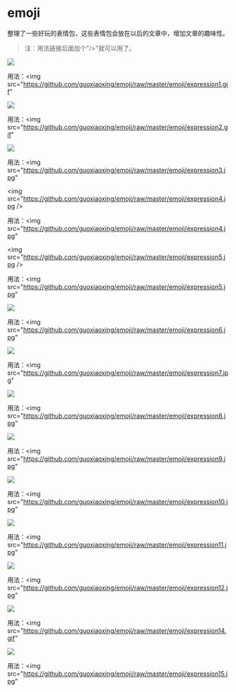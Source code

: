 # emoji

整理了一些好玩的表情包，这些表情包会放在以后的文章中，增加文章的趣味性。

>注：用法链接后面加个"/>"就可以用了。

<img src="https://github.com/guoxiaoxing/emoji/raw/master/emoji/expression1.gif"/>

用法：<img src="https://github.com/guoxiaoxing/emoji/raw/master/emoji/expression1.gif" 


<img src="https://github.com/guoxiaoxing/emoji/raw/master/emoji/expression2.gif" />

用法：<img src="https://github.com/guoxiaoxing/emoji/raw/master/emoji/expression2.gif" 


<img src="https://github.com/guoxiaoxing/emoji/raw/master/emoji/expression3.jpg" />

用法：<img src="https://github.com/guoxiaoxing/emoji/raw/master/emoji/expression3.jpg" 


<img src="https://github.com/guoxiaoxing/emoji/raw/master/emoji/expression4.jpg />

用法：<img src="https://github.com/guoxiaoxing/emoji/raw/master/emoji/expression4.jpg" 


<img src="https://github.com/guoxiaoxing/emoji/raw/master/emoji/expression5.jpg />

用法：<img src="https://github.com/guoxiaoxing/emoji/raw/master/emoji/expression5.jpg" 


<img src="https://github.com/guoxiaoxing/emoji/raw/master/emoji/expression6.jpg" />

用法：<img src="https://github.com/guoxiaoxing/emoji/raw/master/emoji/expression6.jpg" 


<img src="https://github.com/guoxiaoxing/emoji/raw/master/emoji/expression7.jpg" />

用法：<img src="https://github.com/guoxiaoxing/emoji/raw/master/emoji/expression7.jpg" 


<img src="https://github.com/guoxiaoxing/emoji/raw/master/emoji/expression8.jpg" />

用法：<img src="https://github.com/guoxiaoxing/emoji/raw/master/emoji/expression8.jpg" 


<img src="https://github.com/guoxiaoxing/emoji/raw/master/emoji/expression9.jpg" />

用法：<img src="https://github.com/guoxiaoxing/emoji/raw/master/emoji/expression9.jpg" 


<img src="https://github.com/guoxiaoxing/emoji/raw/master/emoji/expression10.jpg" />

用法：<img src="https://github.com/guoxiaoxing/emoji/raw/master/emoji/expression10.jpg" 


<img src="https://github.com/guoxiaoxing/emoji/raw/master/emoji/expression11.jpg" />

用法：<img src="https://github.com/guoxiaoxing/emoji/raw/master/emoji/expression11.jpg" 


<img src="https://github.com/guoxiaoxing/emoji/raw/master/emoji/expression12.jpg" />

用法：<img src="https://github.com/guoxiaoxing/emoji/raw/master/emoji/expression12.jpg" 


<img src="https://github.com/guoxiaoxing/emoji/raw/master/emoji/expression14.gif" />

用法：<img src="https://github.com/guoxiaoxing/emoji/raw/master/emoji/expression14.gif" 


<img src="https://github.com/guoxiaoxing/emoji/raw/master/emoji/expression15.jpg" />

用法：<img src="https://github.com/guoxiaoxing/emoji/raw/master/emoji/expression15.jpg" 

